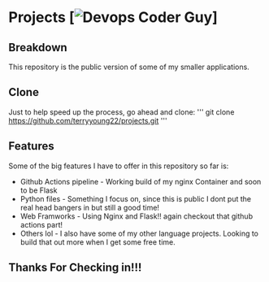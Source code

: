# Projects [![Devops Coder Guy](https://cdn.rawgit.com/sindresorhus/awesome/d7305f38d29fed78fa85652e3a63e154dd8e8829/media/badge.svg)]

## Breakdown
This repository is the public version of some of my smaller applications.

## Clone
Just to help speed up the process, go ahead and clone:
''' 
git clone https://github.com/terryyoung22/projects.git
'''

## Features
Some of the big features I have to offer in this repository so far is:

* Github Actions pipeline - Working build of my nginx Container and soon to be Flask
* Python files - Something I focus on, since this is public I dont put the real head bangers in but still a good time!
* Web Framworks - Using Nginx and Flask!! again checkout that github actions part!
* Others lol - I also have some of my other language projects. Looking to build that out more when I get some free time.




## Thanks For Checking in!!! 